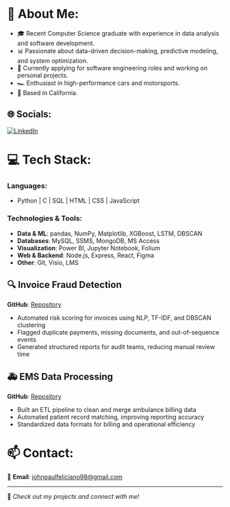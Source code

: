 # 💫 About Me:
- 🎓 Recent Computer Science graduate with experience in data analysis and software development.
- 📊 Passionate about data-driven decision-making, predictive modeling, and system optimization.
- 🚀 Currently applying for software engineering roles and working on personal projects.
- 🏎️ Enthusiast in high-performance cars and motorsports.
- 📍 Based in California.

## 🌐 Socials:
[![LinkedIn](https://img.shields.io/badge/LinkedIn-%230077B5.svg?logo=linkedin&logoColor=white)](https://linkedin.com/in/johnp-feliciano)  

# 💻 Tech Stack:
### Languages:
- Python | C | SQL | HTML | CSS | JavaScript  

### Technologies & Tools:
- **Data & ML**: pandas, NumPy, Matplotlib, XGBoost, LSTM, DBSCAN  
- **Databases**: MySQL, SSMS, MongoDB, MS Access  
- **Visualization**: Power BI, Jupyter Notebook, Folium  
- **Web & Backend**: Node.js, Express, React, Figma  
- **Other**: Git, Visio, LMS  

## 🔍 Invoice Fraud Detection  
**GitHub**: [Repository](https://github.com/johnpaulfeliciano98/Risk-Assignment)  
- Automated risk scoring for invoices using NLP, TF-IDF, and DBSCAN clustering  
- Flagged duplicate payments, missing documents, and out-of-sequence events  
- Generated structured reports for audit teams, reducing manual review time  

## 🚑 EMS Data Processing  
**GitHub**: [Repository](https://github.com/johnpaulfeliciano98/vpambu-ctc-report-generator)  
- Built an ETL pipeline to clean and merge ambulance billing data  
- Automated patient record matching, improving reporting accuracy  
- Standardized data formats for billing and operational efficiency  

# 📫 Contact:  
📩 **Email**: johnpaulfeliciano98@gmail.com  

---
🚀 *Check out my projects and connect with me!*
